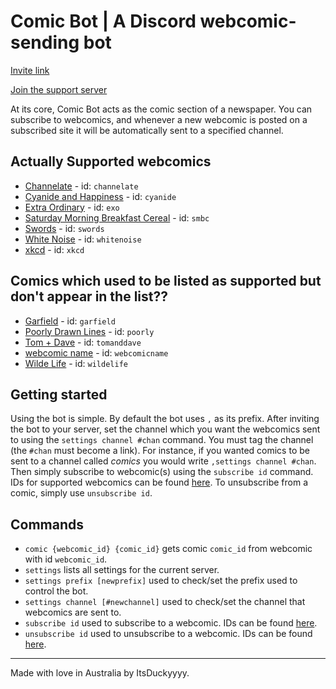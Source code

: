 # Comic Bot | A Discord webcomic-sending bot
[Invite link](https://discordapp.com/oauth2/authorize?client_id=490328544757678091&scope=bot&permissions=536923136)

[Join the support server](https://discord.gg/FFA9RJE)

At its core, Comic Bot acts as the comic section of a newspaper. You can subscribe to webcomics, and whenever a new webcomic is posted on a subscribed site it will be automatically sent to a specified channel.

## Actually Supported webcomics
* [Channelate](http://channelate.com/) - id: `channelate`
* [Cyanide and Happiness](http://explosm.net/) - id: `cyanide`
* [Extra Ordinary](https://exocomics.com/) - id: `exo`
* [Saturday Morning Breakfast Cereal](https://smbc-comics.com) - id: `smbc`
* [Swords](https://swordscomic.com/) - id: `swords`
* [White Noise](http://www.white-noise-comic.com/) - id: `whitenoise`
* [xkcd](http://xkcd.com/) - id: `xkcd`

## Comics which used to be listed as supported but don't appear in the list??
* [Garfield](https://garfield.com/) - id: `garfield`
* [Poorly Drawn Lines](http://poorlydrawnlines.com/) - id: `poorly`
* [Tom + Dave](http://tomanddave.cfw.me/) - id: `tomanddave`
* [webcomic name](http://webcomicname.com/) - id: `webcomicname`
* [Wilde Life](http://wildelifecomic.com/) - id: `wildelife`

## Getting started
Using the bot is simple. By default the bot uses `,` as its prefix. After inviting the bot to your server, set the channel which you want the webcomics sent to using the `settings channel #chan` command. You must tag the channel (the `#chan` must become a link). For instance, if you wanted comics to be sent to a channel called *comics* you would write `,settings channel #chan`. Then simply subscribe to webcomic(s) using the `subscribe id` command. IDs for supported webcomics can be found [here](#supported-webcomics). To unsubscribe from a comic, simply use `unsubscribe id`.

## Commands
* `comic {webcomic_id} {comic_id}` gets comic `comic_id` from webcomic with id `webcomic_id`.
* `settings` lists all settings for the current server.
* `settings prefix [newprefix]` used to check/set the prefix used to control the bot.
* `settings channel [#newchannel]` used to check/set the channel that webcomics are sent to.
* `subscribe id` used to subscribe to a webcomic. IDs can be found [here](#supported-webcomics).
* `unsubscribe id` used to unsubscribe to a webcomic. IDs can be found [here](#supported-webcomics).

---
Made with love in Australia by ItsDuckyyyy.